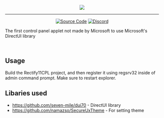 <p align="center">
    <img src="https://raw.githubusercontent.com/Rectify11/RectifyControlPanel2/master/logo.png">
</p>

---

<div align="center">

[![Source Code](https://img.shields.io/badge/source_code-teal)](https://github.com/Rectify11/RectifyControlPanel2/tree/master/Rectify11CPL)
[![Discord](https://img.shields.io/discord/1077324213142175744?style=flat-square)](https://discord.gg/gsgu9GCtsk)


</div>

The first control panel applet not made by Microsoft to use Microsoft's DirectUI library

<br/>


## Usage
Build the Rectify11CPL project, and then register it using regsrv32 inside of admin command prompt. Make sure to restart explorer.

## Libaries used
 - https://github.com/seven-mile/dui70 - DirectUI library
 - https://github.com/namazso/SecureUxTheme - For setting theme

